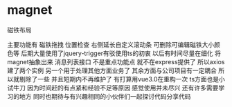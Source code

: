 # magnet
磁铁布局 

主要功能有 磁铁拖拽 位置检查 右侧延长自定义滚动条 可删除可编辑磁铁大小颜色等 
后期大量使用了jquery-trigger有驳使用ts的初衷 以后有时间尽量在细化 将magnet抽象出来 
消息列表接口 不是重点功能点 就不在express提供了 所以axios建了两个实例 另一个用于处理其他方面业务了 
其余方面与公司项目有一定耦合 所以就剔除了一些 并且短期内不再维护了 有打算用vue3.0在重构一次 
ts方面也是小试牛刀 因为时间赶的有点紧和经验不足等原因 感觉使用并未尽兴 还有许多需要学习的地方
同时也期待与有兴趣相同的小伙伴们一起探讨代码分享代码
